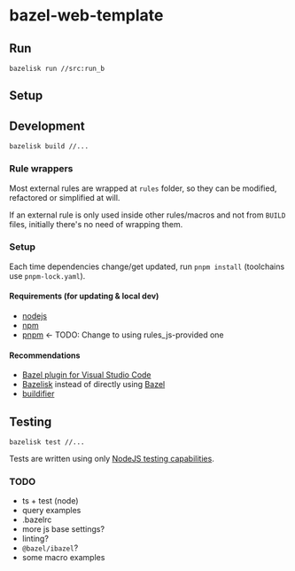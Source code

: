 # bazel-web-template

## Run

`bazelisk run //src:run_b`


## Setup

## Development

`bazelisk build //...`

### Rule wrappers

Most external rules are wrapped at `rules` folder, so they can be modified, refactored or simplified at will.

If an external rule is only used inside other rules/macros and not from `BUILD` files, initially there's no need of wrapping them.


### Setup

Each time dependencies change/get updated, run `pnpm install` (toolchains use `pnpm-lock.yaml`).

#### Requirements (for updating & local dev)

- [nodejs](https://nodejs.org)
- [npm](https://www.npmjs.com)
- [pnpm](https://pnpm.io) <- TODO: Change to using rules_js-provided one

#### Recommendations

- [Bazel plugin for Visual Studio Code](https://marketplace.visualstudio.com/items?itemName=BazelBuild.vscode-bazel)
- [Bazelisk](https://github.com/bazelbuild/bazelisk) instead of directly using [Bazel](https://github.com/bazelbuild/bazel)
- [buildifier](https://github.com/bazelbuild/buildtools)

## Testing

`bazelisk test //...`

Tests are written using only [NodeJS testing capabilities](https://nodejs.org/api/test.html).

### TODO

- ts + test (node)
- query examples
- .bazelrc
- more js base settings?
- linting?
- `@bazel/ibazel`?
- some macro examples